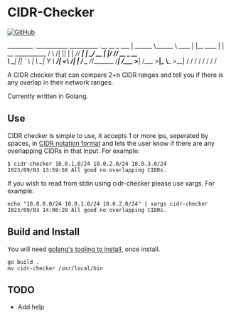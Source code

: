 # CIDR-Checker

[![GitHub](https://img.shields.io/github/license/apgmckay/cidr-checker)](https://github.com/apgmckay/cidr-checker)


_________ .___________ __________       .__            __
\_   ___ \|   \______ \\______   \ ____ |  |__   ____ |  | __ ___________ 
/    \  \/|   ||    |  \|       _// ___\|  |  \_/ __ \|  |/ // __ \_  __ \
\     \___|   ||    `   \    |   \  \___|   Y  \  ___/|    <\  ___/|  | \/
 \______  /___/_______  /____|_  /\___  >___|  /\___  >__|_ \\___  >__|
        \/            \/       \/     \/     \/     \/     \/    \/

A CIDR checker that can compare 2+n CIDR ranges and tell you if there is any overlap in their network ranges.

Currently written in Golang.

## Use

CIDR checker is simple to use, it accepts 1 or more ips, seperated by spaces, in [CIDR notation format](https://www.rfc-editor.org/rfc/rfc4632) and lets the user know if there are any overlapping CIDRs in that input. For example:

```
$ cidr-checker 10.0.1.0/24 10.0.2.0/24 10.0.3.0/24
2023/09/03 13:59:58 All good no overlapping CIDRs.
```

If you wish to read from stdin using cidr-checker please use xargs. For example:

```
echo "10.0.0.0/24 10.0.1.0/24 10.0.2.0/24" | xargs cidr-checker
2023/09/03 14:00:20 All good no overlapping CIDRs.
```

## Build and Install

You will need [golang's tooling to install](https://go.dev/doc/install), once install.

```
go build . 
mv cidr-checker /usr/local/bin
```

## TODO
- Add help
